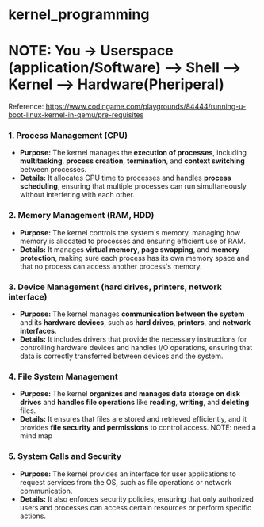 # kernel_programming
# NOTE: You -> Userspace (application/Software) --> Shell --> Kernel --> Hardware(Pheriperal)

Reference: https://www.codingame.com/playgrounds/84444/running-u-boot-linux-kernel-in-qemu/pre-requisites 


### 1. **Process Management (CPU)**
   - **Purpose:** The kernel manages the **execution of processes**, including **multitasking**, **process creation**, **termination**, and **context switching** between processes.
   - **Details:** It allocates CPU time to processes and handles **process scheduling**, ensuring that multiple processes can run simultaneously without interfering with each other.

### 2. **Memory Management (RAM, HDD)**
   - **Purpose:** The kernel controls the system's memory, managing how memory is allocated to processes and ensuring efficient use of RAM.
   - **Details:** It manages **virtual memory**, **page swapping**, and **memory protection**, making sure each process has its own memory space and that no process can access another process's memory.

### 3. **Device Management (hard drives, printers, network interface)**
   - **Purpose:** The kernel manages **communication between the system** and its **hardware devices**, such as **hard drives**, **printers**, and **network interfaces**.
   - **Details:** It includes drivers that provide the necessary instructions for controlling hardware devices and handles I/O operations, ensuring that data is correctly transferred between devices and the system.

### 4. **File System Management**
   - **Purpose:** The kernel **organizes and manages data storage on disk drives** and **handles file operations** like **reading**, **writing**, and **deleting** files.
   - **Details:** It ensures that files are stored and retrieved efficiently, and it provides **file security and permissions** to control access.
NOTE: need a mind map
### 5. **System Calls and Security**
   - **Purpose:** The kernel provides an interface for user applications to request services from the OS, such as file operations or network communication.
   - **Details:** It also enforces security policies, ensuring that only authorized users and processes can access certain resources or perform specific actions.




